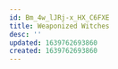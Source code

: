 ```yaml
---
id: Bm_4w_lJRj-x_HX_C6FXE
title: Weaponized Witches
desc: ''
updated: 1639762693860
created: 1639762693860
---
```


